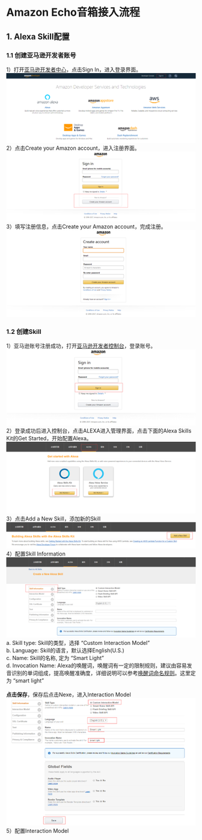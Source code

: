 # Amazon Echo音箱接入流程
## 1. Alexa Skill配置
### 1.1 创建亚马逊开发者账号
1）打开[亚马逊开发者中心](https://developer.amazon.com/)，点击Sign In，进入登录界面。
![Alt text](/assets/zh-cn/guidelines/echo/20171101105314.png)
2）点击Create your Amazon account，进入注册界面。
![Alt text](/assets/zh-cn/guidelines/echo/20171101105728.png)
3）填写注册信息，点击Create your Amazon account，完成注册。
![Alt text](/assets/zh-cn/guidelines/echo/20171101105845.png)
### 1.2 创建Skill
1）亚马逊账号注册成功，打开[亚马逊开发者控制台](https://developer.amazon.com/home.html/)，登录账号。
![Alt text](/assets/zh-cn/guidelines/echo/20171101110937.png)
2）登录成功后进入控制台，点击ALEXA进入管理界面，点击下面的Alexa Skills Kit的Get Started，开始配置Alexa。
![Alt text](/assets/zh-cn/guidelines/echo/alexa_manager.png)
3）点击Add a New Skill，添加新的Skill
![Alt text](/assets/zh-cn/guidelines/echo/add_new_skill.png)
4）配置Skill Information
![Alt text](/assets/zh-cn/guidelines/echo/config_skill_information.png)
a. Skill type:  Skill的类型，选择 “Custom Interaction Model”
<br/>b. Language: Skill的语言，默认选择English(U.S.)
<br/>c. Name:  Skill的名称, 定为 “Smart Light”
<br/>d. Invocation Name: Alexa的唤醒词，唤醒词有一定的限制规则，建议由容易发音识别的单词组成，提高唤醒准确度，详细说明可以参考[唤醒词命名规则](https://developer.amazon.com/docs/custom-skills/choose-the-invocation-name-for-a-custom-skill.html#invocation-name-requirements)。这里定为 “smart light”
<br/><br/>**点击保存**，保存后点击Nexe，进入Interaction Model
![Alt text](/assets/zh-cn/guidelines/echo/save_skill_information.png)
5）配置Interaction Model